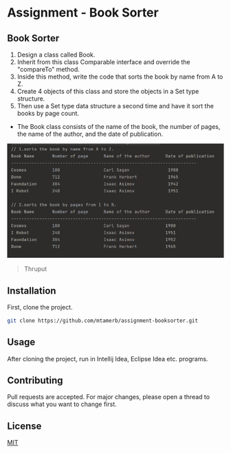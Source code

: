 # Assignment - Book Sorter
## Book Sorter

1. Design a class called Book. 
2. Inherit from this class Comparable interface and override the "compareTo" method.
3. Inside this method, write the code that sorts the book by name from A to Z. 
4. Create 4 objects of this class and store the objects in a Set type structure. 
5. Then use a Set type data structure a second time and have it sort the books by page count.

- The Book class consists of the name of the book, the number of pages, the name of the author, and the date of publication.

![](resources/ex_out.png)
>Thruput

## Installation

First, clone the project.

```bash
git clone https://github.com/mtamerb/assignment-booksorter.git
```


## Usage

After cloning the project, run in Intellij Idea, Eclipse Idea etc. programs.

## Contributing

Pull requests are accepted. For major changes, please open a thread to discuss what you want to change first.



## License
[MIT](https://choosealicense.com/licenses/mit/)
